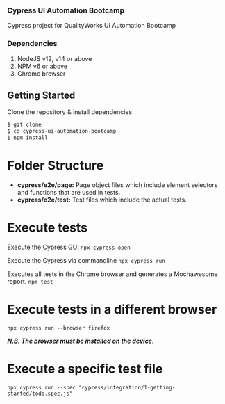 ### Cypress UI Automation Bootcamp
Cypress project for QualityWorks UI Automation Bootcamp

### Dependencies
1. NodeJS v12, v14 or above
3. NPM v6 or above
3. Chrome browser

## Getting Started
Clone the repository & install dependencies
```sh
$ git clone 
$ cd cypress-ui-automation-bootcamp
$ npm install
```
# Folder Structure
- **cypress/e2e/page:** Page object files which include element selectors and functions that are used in tests.
- **cypress/e2e/test:** Test files which include the actual tests.

# Execute tests
Execute the Cypress GUI
```npx cypress open```

Execute the Cypress via commandline
```npx cypress run```

Executes all tests in the Chrome browser and generates a Mochawesome report.
```npm test``` 

# Execute tests in a different browser
```npx cypress run --browser firefox```

***N.B. The browser must be installed on the device.***

# Execute a specific test file
```npx cypress run --spec "cypress/integration/1-getting-started/todo.spec.js"```